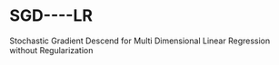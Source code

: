 # SGD----LR
Stochastic Gradient Descend for Multi Dimensional Linear Regression without Regularization
